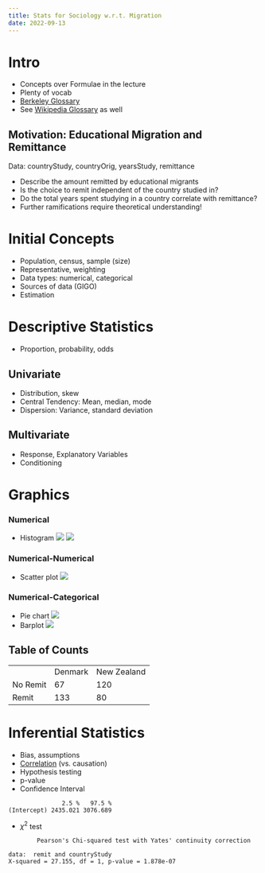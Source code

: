 ```yaml
---
title: Stats for Sociology w.r.t. Migration
date: 2022-09-13
---
```



# Intro
- Concepts over Formulae in the lecture
- Plenty of vocab
- [Berkeley Glossary](https://www.stat.berkeley.edu/~stark/SticiGui/Text/gloss.htm)
- See [Wikipedia Glossary](https://en.wikipedia.org/wiki/Glossary_of_probability_and_statistics) as well

## Motivation: Educational Migration and Remittance
Data: countryStudy, countryOrig, yearsStudy, remittance

- Describe the amount remitted by educational migrants
- Is the choice to remit independent of the country studied in?
- Do the total years spent studying in a country correlate with remittance?
- Further ramifications require theoretical understanding!

# Initial Concepts
- Population, census, sample (size)
- Representative, weighting
- Data types: numerical, categorical
- Sources of data (GIGO)
- Estimation

# Descriptive Statistics
- Proportion, probability, odds

## Univariate
- Distribution, skew
- Central Tendency: Mean, median, mode
- Dispersion: Variance, standard deviation

## Multivariate
- Response, Explanatory Variables
- Conditioning

# Graphics
### Numerical
- Histogram 
![](remittance.svg)
![](yearsStudy.svg)
### Numerical-Numerical
- Scatter plot
![](yearsStudy-remittance.svg)
### Numerical-Categorical
- Pie chart
![](yearsStudy-pie.svg)
- Barplot
![](countryOrig-bar.svg)
## Table of Counts
<table><tbody><tr><td></td><td>Denmark</td><td>New Zealand</td></tr><tr><td>No Remit</td><td>67</td><td>120</td></tr><tr><td>Remit</td><td>133</td><td>80</td></tr></tbody></table>

# Inferential Statistics
- Bias, assumptions
- [Correlation](https://www.stat.berkeley.edu/~stark/Java/Html/Correlation.htm) (vs. causation)
- Hypothesis testing
- p-value
- Confidence Interval
```
               2.5 %   97.5 %
(Intercept) 2435.021 3076.689
```
- $\chi^2$ test
```
        Pearson's Chi-squared test with Yates' continuity correction

data:  remit and countryStudy
X-squared = 27.155, df = 1, p-value = 1.878e-07
```
